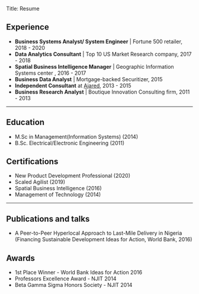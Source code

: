 Title: Resume

## Experience

- **Business Systems Analyst/ System Engineer** | Fortune 500 retailer, 2018 - 2020
- **Data Analytics Consultant** | Top 10 US Market Research company, 2017 - 2018
- **Spatial Business Intelligence Manager** | Geographic Information Systems center , 2016 - 2017 
- **Business Data Analyst** | Mortgage-backed Securitizer, 2015
- **Independent Consultant** at [Ajared](www.ajarged.ng), 2013 - 2015
- **Business Research Analyst** | Boutique Innovation Consulting firm, 2011 - 2013

---
## Education

- M.Sc in Management(Information Systems) (2014)
- B.Sc. Electrical/Electronic Engineering (2011)

## Certifications

- New Product Development Professional (2020)
- Scaled Agilist (2019)
- Spatial Business Intelligence (2016)
- Management of Technology (2014)

---
## Publications and talks
- A Peer-to-Peer Hyperlocal Approach to Last-Mile Delivery in Nigeria (Financing Sustainable Development Ideas for Action, World Bank, 2016)

## Awards
- 1st Place Winner - World Bank Ideas for Action 2016
- Professors Excellence Award - NJIT 2014
- Beta Gamma Sigma Honors Society - NJIT 2014